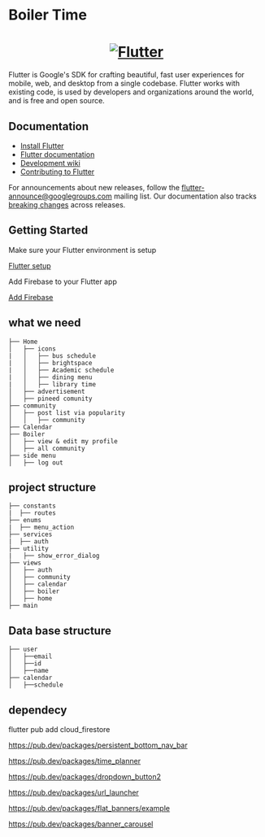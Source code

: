 # Boiler Time

<a href="https://flutter.dev/">
  <h1 align="center">
    <picture>
      <source media="(prefers-color-scheme: dark)" srcset="https://user-images.githubusercontent.com/89869612/197655945-524d6f7d-a44d-49c7-8e18-c6348baa05e6.png">
      <img alt="Flutter" src="https://user-images.githubusercontent.com/89869612/197655945-524d6f7d-a44d-49c7-8e18-c6348baa05e6.png">
    </picture>
  </h1>
</a>


Flutter is Google's SDK for crafting beautiful, fast user experiences for
mobile, web, and desktop from a single codebase. Flutter works with existing
code, is used by developers and organizations around the world, and is free and
open source.

## Documentation

* [Install Flutter](https://flutter.dev/get-started/)
* [Flutter documentation](https://docs.flutter.dev/)
* [Development wiki](https://github.com/flutter/flutter/wiki)
* [Contributing to Flutter](https://github.com/flutter/flutter/blob/master/CONTRIBUTING.md)

For announcements about new releases, follow the
[flutter-announce@googlegroups.com](https://groups.google.com/forum/#!forum/flutter-announce)
mailing list. Our documentation also tracks [breaking
changes](https://docs.flutter.dev/release/breaking-changes) across releases.



## Getting Started

Make sure your Flutter environment is setup

[Flutter setup](https://flutter.dev/get-started/)

Add Firebase to your Flutter app

[Add Firebase](https://firebase.google.com/docs/flutter/setup?platform=ios)

## what we need

    
    ├── Home  
    │   ├── icons
    |   │   ├── bus schedule
    |   │   ├── brightspace
    |   │   ├── Academic schedule
    |   │   ├── dining menu
    |   │   ├── library time
    │   ├── advertisement
    │   ├── pineed comunity
    ├── community
    │   ├── post list via popularity
    │   │   ├── community
    ├── Calendar 
    ├── Boiler
    │   ├── view & edit my profile
    │   ├── all community
    ├── side menu                 
    │   ├── log out

    
   ## project structure

    
    ├── constants
    |  ├── routes
    ├── enums  
    |  ├── menu_action
    ├── services
    |  ├── auth
    ├── utility
    |   ├── show_error_dialog
    ├── views    
    │   ├── auth
    │   ├── community
    │   ├── calendar
    │   ├── boiler
    │   ├── home
    ├── main    
    
   ## Data base structure

    
    ├── user
    │   ├──email
    │   ├──id
    │   ├──name
    ├── calendar
    │   ├──schedule
    
    
## dependecy

flutter pub add cloud_firestore

https://pub.dev/packages/persistent_bottom_nav_bar

https://pub.dev/packages/time_planner   

https://pub.dev/packages/dropdown_button2

https://pub.dev/packages/url_launcher

https://pub.dev/packages/flat_banners/example

https://pub.dev/packages/banner_carousel
